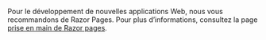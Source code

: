 Pour le développement de nouvelles applications Web, nous vous recommandons de Razor Pages. Pour plus d’informations, consultez la page [prise en main de Razor pages](/aspnet/core/tutorials/razor-pages/razor-pages-start).